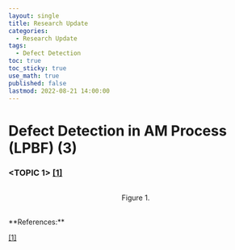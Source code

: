 ```yaml
---
layout: single
title: Research Update
categories: 
  - Research Update
tags:       
  - Defect Detection
toc: true
toc_sticky: true
use_math: true
published: false
lastmod: 2022-08-21 14:00:00
---
```


# Defect Detection in AM Process (LPBF) (3)


### <TOPIC 1> <b id="a1">[[1]](#f1)</b>

![]()
<p align="center"> Figure 1.  </p>



<br/>
**References:**

<b id="f1"></b>[[1]](#a1) 
